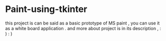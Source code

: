 # Paint-using-tkinter
this project is can be said  as a basic prototype of MS paint , you can use it as a white board application .
and more about project is in its description , : ) : )
